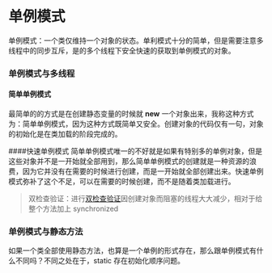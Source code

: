 单例模式
=======
单例模式：一个类仅维持一个对象的状态。单利模式十分的简单，但是需要注意多线程中的同步互斥，是的多个线程下安全快速的获取到单例模式的对象。

### 单例模式与多线程
####  简单单例模式
最简单的的方式是在创建静态变量的时候就 **new** 一个对象出来，我称这种方式为：简单单例模式，因为这种方式既简单又安全。创建对象的代码仅有一句，对象的初始化是在类加载的阶段完成的。

####快速单例模式
简单单例模式唯一的不好就是如果有特别多的单例对象，但是这些对象并不是一开始就全部用到，那么简单单例模式的创建就是一种资源的浪费，因为它并没有在需要的时候进行创建，而是一开始就全部创建出来。快速单例模式弥补了这个不足，可以在需要的时候创建，而不是随着类加载进行。

>   双检查验证：进行[双检查验证](./src/main/java/QuickSingleton.java)因创建对象而阻塞的线程大大减少，相对于给整个方法加上 synchronized

### 单例模式与静态方法
如果一个类全部使用静态方法，也算是一个单例的形式存在，那么跟单例模式有什么不同吗？不同之处在于，static 存在初始化顺序问题。
